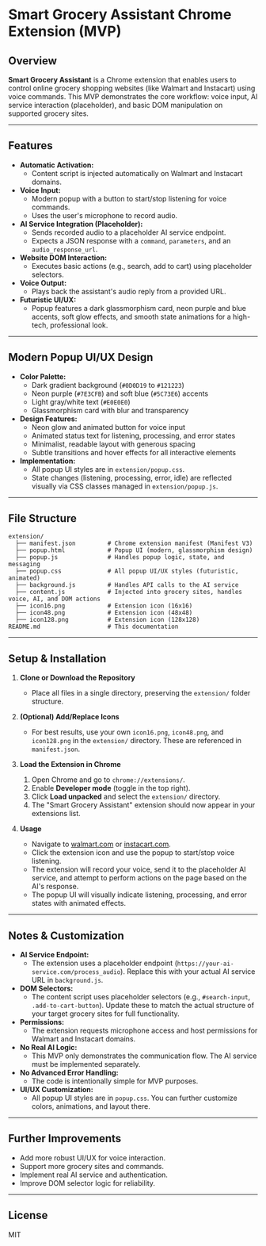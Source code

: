 # Smart Grocery Assistant Chrome Extension (MVP)

## Overview

**Smart Grocery Assistant** is a Chrome extension that enables users to control online grocery shopping websites (like Walmart and Instacart) using voice commands. This MVP demonstrates the core workflow: voice input, AI service interaction (placeholder), and basic DOM manipulation on supported grocery sites.

---

## Features

- **Automatic Activation:**
  - Content script is injected automatically on Walmart and Instacart domains.
- **Voice Input:**
  - Modern popup with a button to start/stop listening for voice commands.
  - Uses the user's microphone to record audio.
- **AI Service Integration (Placeholder):**
  - Sends recorded audio to a placeholder AI service endpoint.
  - Expects a JSON response with a `command`, `parameters`, and an `audio_response_url`.
- **Website DOM Interaction:**
  - Executes basic actions (e.g., search, add to cart) using placeholder selectors.
- **Voice Output:**
  - Plays back the assistant's audio reply from a provided URL.
- **Futuristic UI/UX:**
  - Popup features a dark glassmorphism card, neon purple and blue accents, soft glow effects, and smooth state animations for a high-tech, professional look.

---

## Modern Popup UI/UX Design

- **Color Palette:**
  - Dark gradient background (`#0D0D19` to `#121223`)
  - Neon purple (`#7E3CFB`) and soft blue (`#5C73E6`) accents
  - Light gray/white text (`#E0E0E0`)
  - Glassmorphism card with blur and transparency
- **Design Features:**
  - Neon glow and animated button for voice input
  - Animated status text for listening, processing, and error states
  - Minimalist, readable layout with generous spacing
  - Subtle transitions and hover effects for all interactive elements
- **Implementation:**
  - All popup UI styles are in `extension/popup.css`.
  - State changes (listening, processing, error, idle) are reflected visually via CSS classes managed in `extension/popup.js`.

---

## File Structure

```
extension/
  ├── manifest.json         # Chrome extension manifest (Manifest V3)
  ├── popup.html            # Popup UI (modern, glassmorphism design)
  ├── popup.js              # Handles popup logic, state, and messaging
  ├── popup.css             # All popup UI/UX styles (futuristic, animated)
  ├── background.js         # Handles API calls to the AI service
  ├── content.js            # Injected into grocery sites, handles voice, AI, and DOM actions
  ├── icon16.png            # Extension icon (16x16)
  ├── icon48.png            # Extension icon (48x48)
  ├── icon128.png           # Extension icon (128x128)
README.md                   # This documentation
```

---

## Setup & Installation

1. **Clone or Download the Repository**
   - Place all files in a single directory, preserving the `extension/` folder structure.

2. **(Optional) Add/Replace Icons**
   - For best results, use your own `icon16.png`, `icon48.png`, and `icon128.png` in the `extension/` directory. These are referenced in `manifest.json`.

3. **Load the Extension in Chrome**
   1. Open Chrome and go to `chrome://extensions/`.
   2. Enable **Developer mode** (toggle in the top right).
   3. Click **Load unpacked** and select the `extension/` directory.
   4. The "Smart Grocery Assistant" extension should now appear in your extensions list.

4. **Usage**
   - Navigate to [walmart.com](https://www.walmart.com) or [instacart.com](https://www.instacart.com).
   - Click the extension icon and use the popup to start/stop voice listening.
   - The extension will record your voice, send it to the placeholder AI service, and attempt to perform actions on the page based on the AI's response.
   - The popup UI will visually indicate listening, processing, and error states with animated effects.

---

## Notes & Customization

- **AI Service Endpoint:**
  - The extension uses a placeholder endpoint (`https://your-ai-service.com/process_audio`). Replace this with your actual AI service URL in `background.js`.
- **DOM Selectors:**
  - The content script uses placeholder selectors (e.g., `#search-input`, `.add-to-cart-button`). Update these to match the actual structure of your target grocery sites for full functionality.
- **Permissions:**
  - The extension requests microphone access and host permissions for Walmart and Instacart domains.
- **No Real AI Logic:**
  - This MVP only demonstrates the communication flow. The AI service must be implemented separately.
- **No Advanced Error Handling:**
  - The code is intentionally simple for MVP purposes.
- **UI/UX Customization:**
  - All popup UI styles are in `popup.css`. You can further customize colors, animations, and layout there.

---

## Further Improvements
- Add more robust UI/UX for voice interaction.
- Support more grocery sites and commands.
- Implement real AI service and authentication.
- Improve DOM selector logic for reliability.

---

## License
MIT
